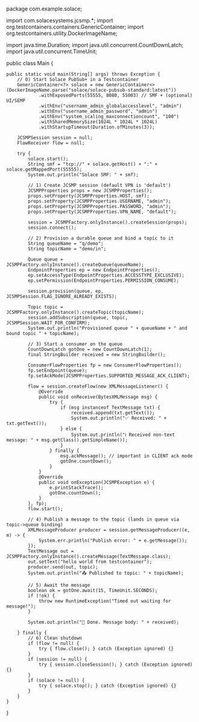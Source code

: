 package com.example.solace;

import com.solacesystems.jcsmp.*;
import org.testcontainers.containers.GenericContainer;
import org.testcontainers.utility.DockerImageName;

import java.time.Duration;
import java.util.concurrent.CountDownLatch;
import java.util.concurrent.TimeUnit;

public class Main {

    public static void main(String[] args) throws Exception {
        // 0) Start Solace PubSub+ in a Testcontainer
        GenericContainer<?> solace = new GenericContainer<>(DockerImageName.parse("solace/solace-pubsub-standard:latest"))
                .withExposedPorts(55555, 8080, 55003) // SMF + (optional) UI/SEMP
                .withEnv("username_admin_globalaccesslevel", "admin")
                .withEnv("username_admin_password", "admin")
                .withEnv("system_scaling_maxconnectioncount", "100")
                .withSharedMemorySize(1024L * 1024L * 1024L)
                .withStartupTimeout(Duration.ofMinutes(3));

        JCSMPSession session = null;
        FlowReceiver flow = null;

        try {
            solace.start();
            String smf = "tcp://" + solace.getHost() + ":" + solace.getMappedPort(55555);
            System.out.println("Solace SMF: " + smf);

            // 1) Create JCSMP session (default VPN is 'default')
            JCSMPProperties props = new JCSMPProperties();
            props.setProperty(JCSMPProperties.HOST, smf);
            props.setProperty(JCSMPProperties.USERNAME, "admin");
            props.setProperty(JCSMPProperties.PASSWORD, "admin");
            props.setProperty(JCSMPProperties.VPN_NAME, "default");

            session = JCSMPFactory.onlyInstance().createSession(props);
            session.connect();

            // 2) Provision a durable queue and bind a topic to it
            String queueName = "q/demo";
            String topicName = "demo/in";

            Queue queue = JCSMPFactory.onlyInstance().createQueue(queueName);
            EndpointProperties ep = new EndpointProperties();
            ep.setAccessType(EndpointProperties.ACCESSTYPE_EXCLUSIVE);
            ep.setPermission(EndpointProperties.PERMISSION_CONSUME);

            session.provision(queue, ep, JCSMPSession.FLAG_IGNORE_ALREADY_EXISTS);

            Topic topic = JCSMPFactory.onlyInstance().createTopic(topicName);
            session.addSubscription(queue, topic, JCSMPSession.WAIT_FOR_CONFIRM);
            System.out.println("Provisioned queue " + queueName + " and bound topic " + topicName);

            // 3) Start a consumer on the queue
            CountDownLatch gotOne = new CountDownLatch(1);
            final StringBuilder received = new StringBuilder();

            ConsumerFlowProperties fp = new ConsumerFlowProperties();
            fp.setEndpoint(queue);
            fp.setAckMode(JCSMPProperties.SUPPORTED_MESSAGE_ACK_CLIENT);

            flow = session.createFlow(new XMLMessageListener() {
                @Override
                public void onReceive(BytesXMLMessage msg) {
                    try {
                        if (msg instanceof TextMessage txt) {
                            received.append(txt.getText());
                            System.out.println("✅ Received: " + txt.getText());
                        } else {
                            System.out.println("ℹ️ Received non-text message: " + msg.getClass().getSimpleName());
                        }
                    } finally {
                        msg.ackMessage(); // important in CLIENT ack mode
                        gotOne.countDown();
                    }
                }
                @Override
                public void onException(JCSMPException e) {
                    e.printStackTrace();
                    gotOne.countDown();
                }
            }, fp);
            flow.start();

            // 4) Publish a message to the topic (lands in queue via topic->queue binding)
            XMLMessageProducer producer = session.getMessageProducer((e, m) -> {
                System.err.println("Publish error: " + e.getMessage());
            });
            TextMessage out = JCSMPFactory.onlyInstance().createMessage(TextMessage.class);
            out.setText("hello world from testcontainer");
            producer.send(out, topic);
            System.out.println("📤 Published to topic: " + topicName);

            // 5) Await the message
            boolean ok = gotOne.await(15, TimeUnit.SECONDS);
            if (!ok) {
                throw new RuntimeException("Timed out waiting for message!");
            }

            System.out.println("🎉 Done. Message body: " + received);

        } finally {
            // 6) Clean shutdown
            if (flow != null) {
                try { flow.close(); } catch (Exception ignored) {}
            }
            if (session != null) {
                try { session.closeSession(); } catch (Exception ignored) {}
            }
            if (solace != null) {
                try { solace.stop(); } catch (Exception ignored) {}
            }
        }
    }
}
